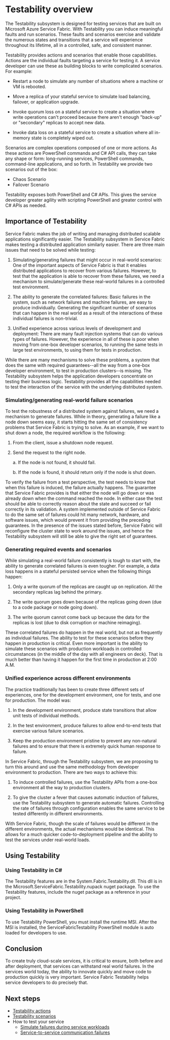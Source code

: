 <properties
   pageTitle="Testability overview | Microsoft Azure"
   description="This article describes the Testability subsystem in Service Fabric for inducing faults and running test scenarios. against your services."
   services="service-fabric"
   documentationCenter=".net"
   authors="rishirsinha"
   manager="timlt"
   editor=""/>

<tags
   ms.service="service-fabric"
   ms.devlang="dotnet"
   ms.topic="article"
   ms.tgt_pltfrm="NA"
   ms.workload="NA"
   ms.date="07/13/2015"
   ms.author="rsinha"/>

# Testability overview

The Testability subsystem is designed for testing services that are built on Microsoft Azure Service Fabric. With Testability you can induce meaningful faults and run scenarios. These faults and scenarios exercise and validate the numerous states and transitions that a service will experience throughout its lifetime, all in a controlled, safe, and consistent manner.

Testability provides actions and scenarios that enable those capabilities. Actions are the individual faults targeting a service for testing it.  A service developer can use these as building blocks to write complicated scenarios. For example:

  * Restart a node to simulate any number of situations where a machine or VM is rebooted.

  * Move a replica of your stateful service to simulate load balancing, failover, or application upgrade.

  * Invoke quorum loss on a stateful service to create a situation where write operations can't proceed because there aren't enough "back-up" or "secondary" replicas to accept new data.

  * Invoke data loss on a stateful service to create a situation where all in-memory state is completely wiped out.

Scenarios are complex operations composed of one or more actions. As these actions are PowerShell commands and C# API calls, they can take any shape or form: long-running services, PowerShell commands, command-line applications, and so forth. In Testability we provide two scenarios out of the box:

  * Chaos Scenario
  * Failover Scenario

Testability exposes both PowerShell and C# APIs. This gives the service developer greater agility with scripting PowerShell and greater control with C# APIs as needed.

## Importance of Testability

Service Fabric makes the job of writing and managing distributed scalable applications significantly easier. The Testability subsystem in Service Fabric makes testing a distributed application similarly easier. There are three main issues that need to be solved while testing:

1. Simulating/generating failures that might occur in real-world scenarios: One of the important aspects of Service Fabric is that it enables distributed applications to recover from various failures. However, to test that the application is able to recover from these failures, we need a mechanism to simulate/generate these real-world failures in a controlled test environment.

2. The ability to generate the correlated failures: Basic failures in the system, such as network failures and machine failures, are easy to produce individually. Generating the significant number of scenarios that can happen in the real world as a result of the interactions of these individual failures is non-trivial.

3. Unified experience across various levels of development and deployment: There are many fault injection systems that can do various types of failures. However, the experience in all of these is poor when moving from one-box developer scenarios, to running the same tests in large test environments, to using them for tests in production.

While there are many mechanisms to solve these problems, a system that does the same with required guarantees--all the way from a one-box developer environment, to test in production clusters--is missing. The Testability subsystem helps the application developers concentrate on testing their business logic. Testability provides all the capabilities needed to test the interaction of the service with the underlying distributed system.

### Simulating/generating real-world failure scenarios

To test the robustness of a distributed system against failures, we need a mechanism to generate failures. While in theory, generating a failure like a node down seems easy, it starts hitting the same set of consistency problems that Service Fabric is trying to solve. As an example, if we want to shut down a node, the required workflow is the following:

1. From the client, issue a shutdown node request.

2. Send the request to the right node.

    a. If the node is not found, it should fail.

    b. If the node is found, it should return only if the node is shut down.

To verify the failure from a test perspective, the test needs to know that when this failure is induced, the failure actually happens. The guarantee that Service Fabric provides is that either the node will go down or was already down when the command reached the node. In either case the test should be able to correctly reason about the state and succeed or fail correctly in its validation. A system implemented outside of Service Fabric to do the same set of failures could hit many network, hardware, and software issues, which would prevent it from providing the preceding guarantees. In the presence of the issues stated before, Service Fabric will reconfigure the cluster state to work around the issues, and hence the Testability subsystem will still be able to give the right set of guarantees.

### Generating required events and scenarios

While simulating a real-world failure consistently is tough to start with, the ability to generate correlated failures is even tougher. For example, a data loss happens in a stateful persisted service when the following things happen:

1. Only a write quorum of the replicas are caught up on replication. All the secondary replicas lag behind the primary.

2. The write quorum goes down because of the replicas going down (due to a code package or node going down).

3. The write quorum cannot come back up because the data for the replicas is lost (due to disk corruption or machine reimaging).

These correlated failures do happen in the real world, but not as frequently as individual failures. The ability to test for these scenarios before they happen in production is critical. Even more important is the ability to simulate these scenarios with production workloads in controlled circumstances (in the middle of the day with all engineers on deck). That is much better than having it happen for the first time in production at 2:00 A.M.

### Unified experience across different environments

The practice traditionally has been to create three different sets of experiences, one for the development environment, one for tests, and one for production. The model was:

1. In the development environment, produce state transitions that allow unit tests of individual methods.

2. In the test environment, produce failures to allow end-to-end tests that exercise various failure scenarios.

3. Keep the production environment pristine to prevent any non-natural failures and to ensure that there is extremely quick human response to failure.

In Service Fabric, through the Testability subsystem, we are proposing to turn this around and use the same methodology from developer environment to production. There are two ways to achieve this:

1. To induce controlled failures, use the Testability APIs from a one-box environment all the way to production clusters.

2. To give the cluster a fever that causes automatic induction of failures, use the Testability subsystem to generate automatic failures. Controlling the rate of failures through configuration enables the same service to be tested differently in different environments.

With Service Fabric, though the scale of failures would be different in the different environments, the actual mechanisms would be identical. This allows for a much quicker code-to-deployment pipeline and the ability to test the services under real-world loads.

## Using Testability

### Using Testability in C#

The Testability features are in the System.Fabric.Testability.dll. This dll is in the Microsoft.ServiceFabric.Testability.nupack nuget package. To use the Testability features, include the nuget package as a reference in your project.

### Using Testability in PowerShell

To use Testability PowerShell, you must install the runtime MSI. After the MSI is installed, the ServiceFabricTestability PowerShell module is auto loaded for developers to use.

## Conclusion

To create truly cloud-scale services, it is critical to ensure, both before and after deployment, that services can withstand real world failures. In the services world today, the ability to innovate quickly and move code to production quickly is very important. Service Fabric Testability helps service developers to do precisely that.

## Next steps

- [Testability actions](service-fabric-testability-actions.md)
- [Testability scenarios](service-fabric-testability-actions.md)
- How to test your service
  - [Simulate failures during service workloads](service-fabric-testability-workload-tests.md)
  - [Service-to-service communication failures](service-fabric-testability-scenarios-service-communication.md)
